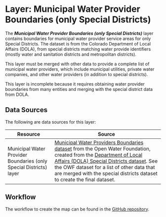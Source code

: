 # Layer: Municipal Water Provider Boundaries (only Special Districts) #

The ***Municipal Water Provider Boundaries (only Special Districts)*** layer contains boundaries for
municipal water provider service areas for only Special Districts.
The dataset is from the Colorado Department of Local Affairs (DOLA),
from special districts matching water provide identifiers
(mostly water and sanitation districts and metropolitan districts).

This layer must be merged with other data to provide a complete list of
municipal water providers, which include municipal utilities, private water companies,
and other water providers (in addition to special districts).

This layer is incomplete because it requires obtaining water provider boundaries
from many entities and merging with the special district data from DOLA.

## Data Sources ##

The following are data sources for this layer:

| **Resource** | **Source** |
| -- | -- |
| Municipal Water Provider Boundaries (only Special Districts) layer | [Municipal Water Providers Boundaries dataset](https://data.openwaterfoundation.org/state/co/dola/district-boundaries) from the Open Water Foundation, created from the [Department of Local Affairs (DOLA) Special Districts dataset](https://demography.dola.colorado.gov/assets/html/gis.html). See the OWF dataset for a list of other data that are merged with the special districts dataset to create the final dataset. |

## Workflow ##

The workflow to create the map can be found in the [GitHub repository](https://github.com/OpenWaterFoundation/owf-infomapper-co-boulder/tree/master/workflow/SupportingData/WaterSupply-WaterProviders).

